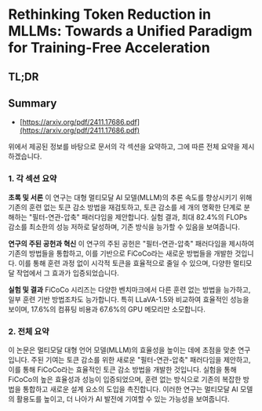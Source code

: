 # Rethinking Token Reduction in MLLMs: Towards a Unified Paradigm for Training-Free Acceleration
## TL;DR
## Summary
- [https://arxiv.org/pdf/2411.17686.pdf](https://arxiv.org/pdf/2411.17686.pdf)

위에서 제공된 정보를 바탕으로 문서의 각 섹션을 요약하고, 그에 따른 전체 요약을 제시하겠습니다.

### 1. 각 섹션 요약

**초록 및 서론**
이 연구는 대형 멀티모달 AI 모델(MLLM)의 추론 속도를 향상시키기 위해 기존의 훈련 없는 토큰 감소 방법을 재검토하고, 토큰 감소를 세 개의 명확한 단계로 분해하는 "필터-연관-압축" 패러다임을 제안합니다. 실험 결과, 최대 82.4%의 FLOPs 감소를 최소한의 성능 저하로 달성하며, 기존 방식을 능가할 수 있음을 보여줍니다.

**연구의 주된 공헌과 혁신**
이 연구의 주된 공헌은 "필터-연관-압축" 패러다임을 제시하여 기존의 방법들을 통합하고, 이를 기반으로 FiCoCo라는 새로운 방법들을 개발한 것입니다. 이를 통해 훈련 과정 없이 시각적 토큰을 효율적으로 줄일 수 있으며, 다양한 멀티모달 작업에서 그 효과가 입증되었습니다.

**실험 및 결과**
FiCoCo 시리즈는 다양한 벤치마크에서 다른 훈련 없는 방법을 능가하고, 일부 훈련 기반 방법조차도 능가합니다. 특히 LLaVA-1.5와 비교하여 효율적인 성능을 보이며, 17.6%의 컴퓨팅 비용과 67.6%의 GPU 메모리만 소모합니다.

### 2. 전체 요약

이 논문은 멀티모달 대형 언어 모델(MLLM)의 효율성을 높이는 데에 초점을 맞춘 연구입니다. 주된 기여는 토큰 감소를 위한 새로운 "필터-연관-압축" 패러다임을 제안하고, 이를 통해 FiCoCo라는 효율적인 토큰 감소 방법을 개발한 것입니다. 실험을 통해 FiCoCo의 높은 효율성과 성능이 입증되었으며, 훈련 없는 방식으로 기존의 복잡한 방법을 통합하고 새로운 설계 요소의 도입을 촉진합니다. 이러한 연구는 멀티모달 AI 모델의 활용도를 높이고, 더 나아가 AI 발전에 기여할 수 있는 가능성을 보여줍니다.